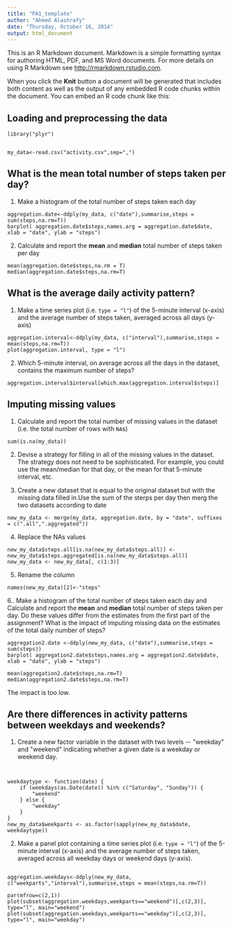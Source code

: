 ```yaml
---
title: "PA1_template"
author: "Ahmed Alashrafy"
date: "Thursday, October 16, 2014"
output: html_document
---
```


This is an R Markdown document. Markdown is a simple formatting syntax for authoring HTML, PDF, and MS Word documents. For more details on using R Markdown see <http://rmarkdown.rstudio.com>.

When you click the **Knit** button a document will be generated that includes both content as well as the output of any embedded R code chunks within the document. You can embed an R code chunk like this:

## Loading and preprocessing the data
```{r}
library("plyr")


my_data<-read.csv("activity.csv",sep=",")
```

## What is the mean total number of steps taken per day?

1. Make a histogram of the total number of steps taken each day

```{r}
aggregation.date<-ddply(my_data, c("date"),summarise,steps = sum(steps,na.rm=T))
barplot( aggregation.date$steps,names.arg = aggregation.date$date, xlab = "date", ylab = "steps")
```

2. Calculate and report the **mean** and **median** total number of
   steps taken per day

```{r}
mean(aggregation.date$steps,na.rm = T)
median(aggregation.date$steps,na.rm=T)

```

## What is the average daily activity pattern?

1. Make a time series plot (i.e. `type = "l"`) of the 5-minute
   interval (x-axis) and the average number of steps taken, averaged
   across all days (y-axis)

```{r}
aggregation.interval<-ddply(my_data, c("interval"),summarise,steps = mean(steps,na.rm=T))
plot(aggregation.interval, type = "l")
```

2. Which 5-minute interval, on average across all the days in the
   dataset, contains the maximum number of steps?

```{r}
aggregation.interval$interval[which.max(aggregation.interval$steps)]
```


## Imputing missing values

1. Calculate and report the total number of missing values in the
   dataset (i.e. the total number of rows with `NA`s)

```{r}
sum(is.na(my_data))
```

2. Devise a strategy for filling in all of the missing values in the
   dataset. The strategy does not need to be sophisticated. For
   example, you could use the mean/median for that day, or the mean
   for that 5-minute interval, etc.



3. Create a new dataset that is equal to the original dataset but with
   the missing data filled in.Use the sum of the sterps per day then merg the two datasets according to date 

```{r}
new_my_data <- merge(my_data, aggregation.date, by = "date", suffixes = c(".all",".aggregated"))
```

4. Replace the NAs values

```{r}
new_my_data$steps.all[is.na(new_my_data$steps.all)] <- new_my_data$steps.aggregated[is.na(new_my_data$steps.all)]
new_my_data <- new_my_data[, c(1:3)]
```

5. Rename the column
```{r}
names(new_my_data)[2]<-"steps"
````



6.. Make a histogram of the total number of steps taken each day and
   Calculate and report the **mean** and **median** total number of
   steps taken per day. Do these values differ from the estimates from
   the first part of the assignment? What is the impact of imputing
   missing data on the estimates of the total daily number of steps?

```{r}
aggregation2.date <-ddply(new_my_data, c("date"),summarise,steps = sum(steps))
barplot( aggregation2.date$steps,names.arg = aggregation2.date$date, xlab = "date", ylab = "steps")

mean(aggregation2.date$steps,na.rm=T)
median(aggregation2.date$steps,na.rm=T)
```

The impact is too low.


## Are there differences in activity patterns between weekdays and weekends?

1. Create a new factor variable in the dataset with two levels --
   "weekday" and "weekend" indicating whether a given date is a
   weekday or weekend day.

```{r, cache=TRUE}


weekdaytype <- function(date) {
    if (weekdays(as.Date(date)) %in% c("Saturday", "Sunday")) {
        "weekend"
    } else {
        "weekday"
    }
}
new_my_data$weekparts <- as.factor(sapply(new_my_data$date, weekdaytype))
```

2. Make a panel plot containing a time series plot (i.e. `type = "l"`)
   of the 5-minute interval (x-axis) and the average number of steps
   taken, averaged across all weekday days or weekend days
   (y-axis).

```{r}

aggregation.weekdays<-ddply(new_my_data, c("weekparts","interval"),summarise,steps = mean(steps,na.rm=T))

par(mfrow=c(2,1))
plot(subset(aggregation.weekdays,weekparts=="weekend")[,c(2,3)], type="l", main="weekend")
plot(subset(aggregation.weekdays,weekparts=="weekday")[,c(2,3)], type="l", main="weekday")

```

